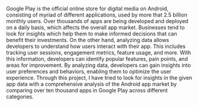 Google Play is the official online store for digital media on Android, consisting of myriad of different applications, used by more that 2.5 billion monthly users. Over thousands of apps are being developed and deployed on a daily basis, which affects the overall app market. Businesses tend to look for insights which help them to make informed decisions that can benefit their investments.
On the other hand, analyzing data allows developers to understand how users interact with their app. This includes tracking user sessions, engagement metrics, feature usage, and more. With this information, developers can identify popular features, pain points, and areas for improvement. By analyzing data, developers can gain insights into user preferences and behaviors, enabling them to optimize the user experience.
Through this project, I have tried to look for insights in the given app data with a comprehensive analysis of the Android app market by comparing over ten thousand apps in Google Play across different categories.
